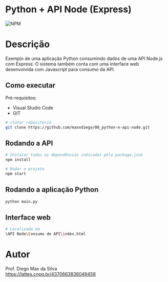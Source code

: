 # Python + API Node (Express)
![NPM](https://img.shields.io/npm/l/react)

# Descrição

Exemplo de uma aplicação Python consumindo dados de uma API Node.js com Express. O sistema também conta com uma interface web desenvolvida com Javascript para consumo da API.

## Como executar

Pré-requisitos: 
- Visual Studio Code
- GIT

```bash
# clonar repositório
git clone https://github.com/maxxdiego/08_python-e-api-node.git

```

## Rodando a API

```bash
# Instalar todas as dependências indicadas pelo package.json
npm install

```

```bash
# Rodar o projeto
npm start

```

## Rodando a aplicação Python

```bash
python main.py

```

## Interface web
```bash
# Localizada em
\API Node\Consumo de API\index.html

```

# Autor

Prof. Diego Max da Silva<br>
https://lattes.cnpq.br/4370663836049458
